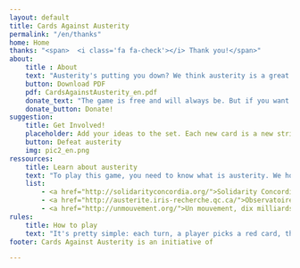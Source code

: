 ```yaml
---
layout: default
title: Cards Against Austerity
permalink: "/en/thanks"
home: Home
thanks: "<span>  <i class='fa fa-check'></i> Thank you!</span>"
about:
    title : About
    text: "Austerity's putting you down? We think austerity is a great opportunity to have some fun. So while the government is cutting in public funds, why don't you also cut something? That is, your own deck of Cards Against Austerity!"
    button: Download PDF
    pdf: CardsAgainstAusterity_en.pdf
    donate_text: "The game is free and will always be. But if you want to help the project go forward, we're are accepting donations trough PayPal. This money will help us print and distribute physical copies of the game that we aim to complete with everybody's suggestions. More info about this coming!"
    donate_button: Donate!
suggestion:
    title: Get Involved!
    placeholder: Add your ideas to the set. Each new card is a new strike at austerity! (yes a strike, not a boycott)
    button: Defeat austerity
    img: pic2_en.png
ressources:
    title: Learn about austerity
    text: "To play this game, you need to know what is austerity. We hope you do. But if you don't, here are helpful ressources to get started:"
    list:
        - <a href="http://solidarityconcordia.org/">Solidarity Concordia</a>
        - <a href="http://austerite.iris-recherche.qc.ca/">Observatoire des conséquences des mesures d’austérité au Québec</a> (français)
        - <a href="http://unmouvement.org/">Un mouvement, dix milliards de solutions</a> (français)
rules:
    title: How to play
    text: "It's pretty simple: each turn, a player picks a red card, the others answer with their most appropriate white card."
footer: Cards Against Austerity is an initiative of

---
```

